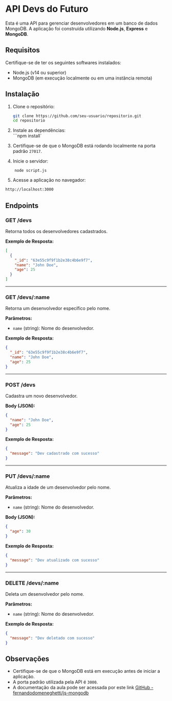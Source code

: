 
# API Devs do Futuro

Esta é uma API para gerenciar desenvolvedores em um banco de dados MongoDB. A aplicação foi construída utilizando **Node.js**, **Express** e **MongoDB**.

## Requisitos

Certifique-se de ter os seguintes softwares instalados:

- Node.js (v14 ou superior)
- MongoDB (em execução localmente ou em uma instância remota)

## Instalação

1. Clone o repositório:
   ```bash
   git clone https://github.com/seu-usuario/repositorio.git
   cd repositorio
   ``` 

2.  Instale as dependências:    
    ```npm install` 
    
3.  Certifique-se de que o MongoDB está rodando localmente na porta padrão `27017`.
    
4.  Inicie o servidor:
```
    node script.js
   ```
5.  Acesse a aplicação no navegador:
 ``` bash
 http://localhost:3000 
```

## Endpoints

### **GET /devs**

Retorna todos os desenvolvedores cadastrados.

**Exemplo de Resposta:**

```json
[
  {
    "_id": "63e55c9f9f1b2e38c4b6e9f7",
    "name": "John Doe",
    "age": 25
  }
]
```
----------

### **GET /devs/:name**

Retorna um desenvolvedor específico pelo nome.

**Parâmetros:**

-   `name` (string): Nome do desenvolvedor.

**Exemplo de Resposta:**

```json
{
  "_id": "63e55c9f9f1b2e38c4b6e9f7",
  "name": "John Doe",
  "age": 25
}
```

----------

### **POST /devs**

Cadastra um novo desenvolvedor.

**Body (JSON):**
```json
{
  "name": "John Doe",
  "age": 25
}
```
**Exemplo de Resposta:**

```json
{
  "message": "Dev cadastrado com sucesso"
}
```
----------

### **PUT /devs/:name**

Atualiza a idade de um desenvolvedor pelo nome.

**Parâmetros:**

-   `name` (string): Nome do desenvolvedor.

**Body (JSON):**

```json
{
  "age": 30
} 
```
**Exemplo de Resposta:**
```json
{
  "message": "Dev atualizado com sucesso"
} 
```
----------

### **DELETE /devs/:name**

Deleta um desenvolvedor pelo nome.

**Parâmetros:**

-   `name` (string): Nome do desenvolvedor.

**Exemplo de Resposta:**

```json
{
  "message": "Dev deletado com sucesso"
} 
```
## Observações

-   Certifique-se de que o MongoDB está em execução antes de iniciar a aplicação.
-   A porta padrão utilizada pela API é `3000`.
- A documentação da aula pode ser acessada por este link [GitHub - fernandodomeneghetti/js-mongodb](https://github.com/fernandodomeneghetti/js-mongodb)
